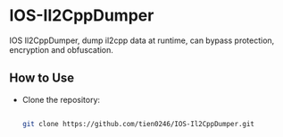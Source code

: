# IOS-Il2CppDumper

IOS Il2CppDumper, dump il2cpp data at runtime, can bypass protection, encryption and obfuscation.

## How to Use

- Clone the repository:
  
  ```bash
  
  git clone https://github.com/tien0246/IOS-Il2CppDumper.git
